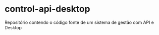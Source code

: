 # control-api-desktop
Repositório contendo o código fonte de um sistema de gestão com API e Desktop
